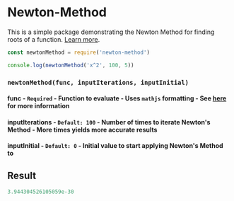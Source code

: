 # Newton-Method
This is a simple package demonstrating the Newton Method for finding roots of a function. [Learn more](https://en.wikipedia.org/wiki/Newton%27s_method).
```js
const newtonMethod = require('newton-method')

console.log(newtonMethod('x^2', 100, 5))
```

### **```newtonMethod(func, inputIterations, inputInitial)```**

#### func - ```Required``` - Function to evaluate - Uses ```mathjs``` formatting - See [here](https://mathjs.org/docs/expressions/syntax.html) for more information

#### inputIterations - ```Default: 100``` - Number of times to iterate Newton's Method - More times yields more accurate results

#### inputInitial - ```Default: 0``` - Initial value to start applying Newton's Method to

## Result
```js
3.944304526105059e-30
```